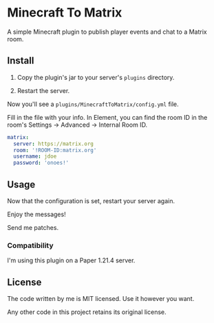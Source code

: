 # Minecraft To Matrix

A simple Minecraft plugin to publish player events and chat to a Matrix room.

## Install


1. Copy the plugin's jar to your server's `plugins` directory.

1. Restart the server.

Now you'll see a `plugins/MinecraftToMatrix/config.yml` file.

Fill in the file with your info. 
In Element, you can find the room ID in the room's Settings -> Advanced ->
Internal Room ID.

```yml
matrix:
  server: https://matrix.org
  room: '!ROOM-ID:matrix.org'
  username: jdoe
  password: 'onoes!'
```

## Usage

Now that the configuration is set, restart your server again.

Enjoy the messages!

Send me patches.

### Compatibility

I'm using this plugin on a Paper 1.21.4 server.

## License

The code written by me is MIT licensed. Use it however you want.

Any other code in this project retains its original license.
